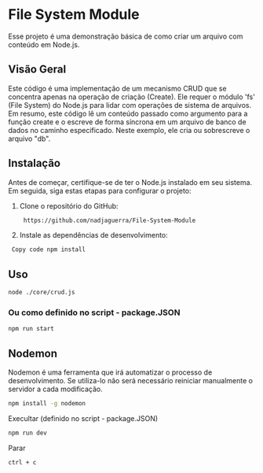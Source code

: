 # File System Module 
Esse projeto é uma demonstração básica de como criar um arquivo com conteúdo em Node.js.


## Visão Geral

Este código é uma implementação de um mecanismo CRUD que se concentra apenas na operação de criação (Create). Ele requer o módulo 'fs' (File System) do Node.js para lidar com operações de sistema de arquivos. Em resumo, este código lê um conteúdo passado como argumento para a função create e o escreve de forma síncrona em um arquivo de banco de dados no caminho especificado. Neste exemplo, ele cria ou sobrescreve o arquivo "db".

## Instalação

Antes de começar, certifique-se de ter o Node.js instalado em seu sistema. Em seguida, siga estas etapas para configurar o projeto:

1. Clone o repositório do GitHub:

   ```bash
    https://github.com/nadjaguerra/File-System-Module
   ```
2. Instale as dependências de desenvolvimento:

```bash
 Copy code npm install
```

## Uso
```bash
node ./core/crud.js
```
### Ou como definido no script - package.JSON
```bash
npm run start 
```

## Nodemon

Nodemon é uma ferramenta que irá automatizar o processo de desenvolvimento.
Se utiliza-lo não será necessário reiniciar manualmente o servidor a cada modificação.


```bash
npm install -g nodemon
```
Execultar (definido no script - package.JSON)
```bash
npm run dev
```
Parar 
```bash
ctrl + c
```

